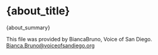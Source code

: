 
# {about_title}

{about_summary}

This file was provided by BiancaBruno, Voice of San Diego.  Bianca.Bruno@voiceofsandiego.org

